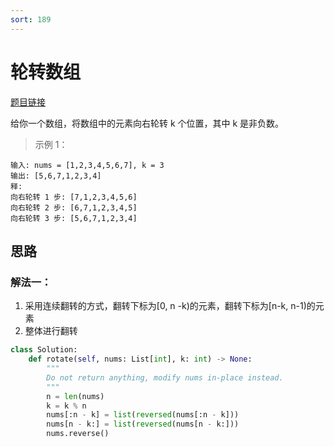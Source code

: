 ```yaml
---
sort: 189
---
```

# 轮转数组
[题目链接](https://leetcode-cn.com/problems/rotate-array/)

给你一个数组，将数组中的元素向右轮转 k 个位置，其中 k 是非负数。
>示例 1：
```
输入: nums = [1,2,3,4,5,6,7], k = 3
输出: [5,6,7,1,2,3,4]
释:
向右轮转 1 步: [7,1,2,3,4,5,6]
向右轮转 2 步: [6,7,1,2,3,4,5]
向右轮转 3 步: [5,6,7,1,2,3,4]
```

## 思路
### 解法一：
1. 采用连续翻转的方式，翻转下标为[0, n -k)的元素，翻转下标为[n-k, n-1)的元素
2. 整体进行翻转
```python
class Solution:
    def rotate(self, nums: List[int], k: int) -> None:
        """
        Do not return anything, modify nums in-place instead.
        """
        n = len(nums)
        k = k % n
        nums[:n - k] = list(reversed(nums[:n - k]))
        nums[n - k:] = list(reversed(nums[n - k:]))
        nums.reverse()
```
